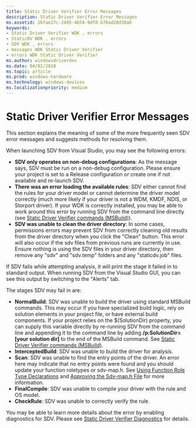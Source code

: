 ```yaml
---
title: Static Driver Verifier Error Messages
description: Static Driver Verifier Error Messages
ms.assetid: 16fae27c-2495-4b54-9df8-b70ad20d30ab
keywords:
- Static Driver Verifier WDK , errors
- StaticDV WDK , errors
- SDV WDK , errors
- messages WDK Static Driver Verifier
- errors WDK Static Driver Verifier
ms.author: windowsdriverdev
ms.date: 04/02/2018
ms.topic: article
ms.prod: windows-hardware
ms.technology: windows-devices
ms.localizationpriority: medium
---
```


# Static Driver Verifier Error Messages


This section explains the meaning of some of the more frequently seen SDV error messages and suggests methods for resolving them.

When launching SDV from Visual Studio, you may see the following errors:

* **SDV only operates on non-debug configurations**: As the message says, SDV must be run on a non-debug configuration.  Please ensure your project is set to a Release configuration or create one if not available and re-launch SDV.
* **There was an error loading the available rules**: SDV either cannot find the rules for your driver model or cannot determine the driver model correctly (much more likely if your driver is not a WDM, KMDF, NDIS, or Storport driver).  If your WDK is correctly installed, you may be able to work around this error by running SDV from the command line directly (see [Static Driver Verifier commands (MSBuild)](-static-driver-verifier-commands--msbuild-.md)).
* **SDV was unable to clean the driver directory**: In some cases, permissions errors may prevent SDV from correctly cleaning old results from the driver directory when you click the "Clean" button.  This error will also occur if the sdv files from previous runs are currently in use.  Ensure nothing is using the SDV files in your driver directory, then remove any "sdv" and "sdv.temp" folders and any "staticdv.job" files.

If SDV fails while attempting analysis, it will print the stage it failed in to standard output.  When running SDV from the Visual Studio GUI, you can see this output by switching to the "Alerts" tab.

The stages SDV may fail in are:
* **NormalBuild**: SDV was unable to build the driver using standard MSBuild commands.  This may occur if you have specialized build logic, rely on solution elements in your project file, or have external build components.  If your project relies on the $(SolutionDir) property, you can supply this variable directly by re-running SDV from the command line and appending it to the command line by adding **/p:SolutionDir=\[your solution dir\]** to the end of the MSBuild command.  See [Static Driver Verifier commands (MSBuild)](-static-driver-verifier-commands--msbuild-.md).
* **InterceptedBuild**: SDV was unable to build the driver for analysis.  
* **Scan**: SDV was unable to find the entry points of the driver.  An error here may indicate that no entry points were found and you should update your function roletypes or sdv-map.h.  See [Using Function Role Type Declarations](using-function-role-type-declarations.md) and [Approving the Sdv-map.h File](approving-the-sdv-map-h-file.md) for more information.
* **FinalCompile**: SDV was unable to compile your driver with the rule and OS model.
* **CheckRule**: SDV was unable to correctly verify the rule.

You may be able to learn more details about the error by enabling diagnostics for SDV.  Please see [Static Driver Verifier Diagnostics](static-driver-verifier-diagnostics.md) for details.
